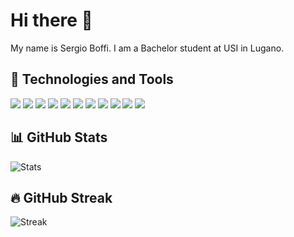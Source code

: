 # Hi there :wave:

My name is Sergio Boffi. I am a Bachelor student at USI in Lugano. 

## :wrench: Technologies and Tools

![](https://img.shields.io/badge/Code-Python-informational?style=flat&logo=python&logoColor=white&color=ee672f)
![](https://img.shields.io/badge/Code-Javascript-informational?style=flat&logo=javascript&logoColor=white&color=ee672f)
![](https://img.shields.io/badge/Code-C/informational?style=flat&logo=c%2B%2B&logoColor=white&color=ee672f)
![](https://img.shields.io/badge/Code-C%2B%2B-informational?style=flat&logo=c%2B%2B&logoColor=white&color=ee672f)
![](https://img.shields.io/badge/Code-HTML5-informational?style=flat&logo=html5&logoColor=white&color=ee672f)
![](https://img.shields.io/badge/Code-CSS3-informational?style=flat&logo=css3&logoColor=white&color=ee672f)
![](https://img.shields.io/badge/Code-Vue.js-informational?style=flat&logo=vue.js&logoColor=white&color=ee672f)
![](https://img.shields.io/badge/Code-PySpark-informational?style=flat&logo=apache-spark&logoColor=white&color=ee672f)
![](https://img.shields.io/badge/Tools-MySQL-informational?style=flat&logo=mysql&logoColor=white&color=0f80c0)
![](https://img.shields.io/badge/Tools-MongoDB-informational?style=flat&logo=mongodb&logoColor=white&color=0f80c0)
![](https://img.shields.io/badge/Code-Racket-informational?style=flat&logo=racket&logoColor=white&color=ee672f)

## 📊 GitHub Stats
![Stats](https://github-readme-stats.vercel.app/api?username=mario92&show_icons=true&count_private=true&theme=radical)

## 🔥 GitHub Streak
![Streak](https://github-readme-streak-stats.herokuapp.com/?user=mario92)
